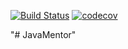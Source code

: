 [![Build Status](https://travis-ci.org/yaegorko/Egor-Kuznetcov.svg?branch=master)](https://travis-ci.org/yaegorko/Egor-Kuznetcov)
[![codecov](https://codecov.io/gh/yaegorko/Egor-Kuznetcov/branch/master/graph/badge.svg)](https://codecov.io/gh/yaegorko/Egor-Kuznetcov)

"# JavaMentor" 
